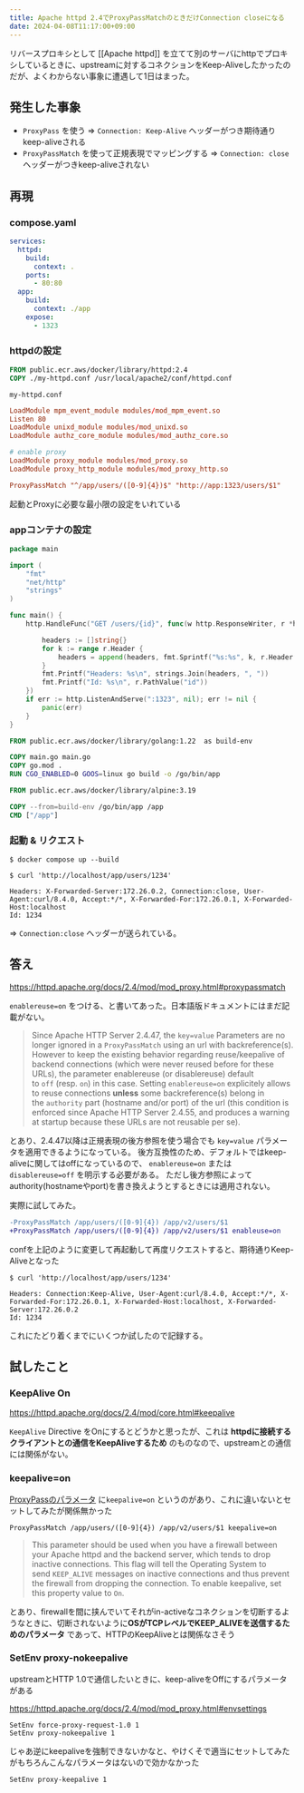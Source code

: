 ```yaml
---
title: Apache httpd 2.4でProxyPassMatchのときだけConnection closeになる
date: 2024-04-08T11:17:00+09:00
---
```


リバースプロキシとして [[Apache httpd]] を立てて別のサーバにhttpでプロキシしているときに、upstreamに対するコネクションをKeep-Aliveしたかったのだが、よくわからない事象に遭遇して1日はまった。

## 発生した事象

- `ProxyPass` を使う => `Connection: Keep-Alive` ヘッダーがつき期待通りkeep-aliveされる
- `ProxyPassMatch` を使って正規表現でマッピングする => `Connection: close` ヘッダーがつきkeep-aliveされない

## 再現

### compose.yaml
```yaml:title=compose.yaml
services:
  httpd:
    build:
      context: .
    ports:
      - 80:80
  app:
    build:
      context: ./app
    expose:
      - 1323
```

### httpdの設定

```dockerfile
FROM public.ecr.aws/docker/library/httpd:2.4
COPY ./my-httpd.conf /usr/local/apache2/conf/httpd.conf
```

`my-httpd.conf`

```conf
LoadModule mpm_event_module modules/mod_mpm_event.so
Listen 80
LoadModule unixd_module modules/mod_unixd.so
LoadModule authz_core_module modules/mod_authz_core.so

# enable proxy
LoadModule proxy_module modules/mod_proxy.so
LoadModule proxy_http_module modules/mod_proxy_http.so

ProxyPassMatch "^/app/users/([0-9]{4})$" "http://app:1323/users/$1"
```

起動とProxyに必要な最小限の設定をいれている

### appコンテナの設定

```go:title=app/main.go
package main

import (
	"fmt"
	"net/http"
	"strings"
)

func main() {
	http.HandleFunc("GET /users/{id}", func(w http.ResponseWriter, r *http.Request) {

		headers := []string{}
		for k := range r.Header {
			headers = append(headers, fmt.Sprintf("%s:%s", k, r.Header.Get(k)))
		}
		fmt.Printf("Headers: %s\n", strings.Join(headers, ", "))
		fmt.Printf("Id: %s\n", r.PathValue("id"))
	})
	if err := http.ListenAndServe(":1323", nil); err != nil {
		panic(err)
	}
}
```

```dockerfile
FROM public.ecr.aws/docker/library/golang:1.22  as build-env

COPY main.go main.go
COPY go.mod .
RUN CGO_ENABLED=0 GOOS=linux go build -o /go/bin/app

FROM public.ecr.aws/docker/library/alpine:3.19

COPY --from=build-env /go/bin/app /app
CMD ["/app"]
```

### 起動 & リクエスト

```shell
$ docker compose up --build

$ curl 'http://localhost/app/users/1234'

Headers: X-Forwarded-Server:172.26.0.2, Connection:close, User-Agent:curl/8.4.0, Accept:*/*, X-Forwarded-For:172.26.0.1, X-Forwarded-Host:localhost
Id: 1234
```

=> `Connection:close` ヘッダーが送られている。

## 答え

https://httpd.apache.org/docs/2.4/mod/mod_proxy.html#proxypassmatch

`enablereuse=on` をつける、と書いてあった。日本語版ドキュメントにはまだ記載がない。


> Since Apache HTTP Server 2.4.47, the `key=value` Parameters are no longer ignored in a `ProxyPassMatch` using an url with backreference(s). However to keep the existing behavior regarding reuse/keepalive of backend connections (which were never reused before for these URLs), the parameter enablereuse (or disablereuse) default to `off` (resp. `on`) in this case. Setting `enablereuse=on` explicitely allows to reuse connections **unless** some backreference(s) belong in the `authority` part (hostname and/or port) of the url (this condition is enforced since Apache HTTP Server 2.4.55, and produces a warning at startup because these URLs are not reusable per se).

とあり、2.4.47以降は正規表現の後方参照を使う場合でも `key=value` パラメータを適用できるようになっている。
後方互換性のため、デフォルトではkeep-aliveに関してはoffになっているので、 `enablereuse=on` または `disablereuse=off` を明示する必要がある。
ただし後方参照によってauthority(hostnameやport)を書き換えようとするときには適用されない。

実際に試してみた。
```diff
-ProxyPassMatch /app/users/([0-9]{4}) /app/v2/users/$1
+ProxyPassMatch /app/users/([0-9]{4}) /app/v2/users/$1 enableuse=on
```

confを上記のように変更して再起動して再度リクエストすると、期待通りKeep-Aliveとなった

```shell
$ curl 'http://localhost/app/users/1234'

Headers: Connection:Keep-Alive, User-Agent:curl/8.4.0, Accept:*/*, X-Forwarded-For:172.26.0.1, X-Forwarded-Host:localhost, X-Forwarded-Server:172.26.0.2
Id: 1234
```

これにたどり着くまでにいくつか試したので記録する。

## 試したこと

### KeepAlive On

https://httpd.apache.org/docs/2.4/mod/core.html#keepalive

`KeepAlive` Directive をOnにするとどうかと思ったが、これは **httpdに接続するクライアントとの通信をKeepAliveするため** のものなので、upstreamとの通信には関係がない。

### keepalive=on

[ProxyPassのパラメータ](https://httpd.apache.org/docs/2.4/mod/mod_proxy.html#proxypass) に`keepalive=on` というのがあり、これに違いないとセットしてみたが関係無かった

```
ProxyPassMatch /app/users/([0-9]{4}) /app/v2/users/$1 keepalive=on
```

> This parameter should be used when you have a firewall between your Apache httpd and the backend server, which tends to drop inactive connections. This flag will tell the Operating System to send `KEEP_ALIVE` messages on inactive connections and thus prevent the firewall from dropping the connection. To enable keepalive, set this property value to `On`.

とあり、firewallを間に挟んでいてそれがin-activeなコネクションを切断するようなときに、切断されないように**OSがTCPレベルでKEEP_ALIVEを送信するためのパラメータ** であって、HTTPのKeepAliveとは関係なさそう

### SetEnv proxy-nokeepalive

upstreamとHTTP 1.0で通信したいときに、keep-aliveをOffにするパラメータがある

https://httpd.apache.org/docs/2.4/mod/mod_proxy.html#envsettings
```
SetEnv force-proxy-request-1.0 1
SetEnv proxy-nokeepalive 1
```

じゃあ逆にkeepaliveを強制できないかなと、やけくそで適当にセットしてみたがもちろんこんなパラメータはないので効かなかった
```
SetEnv proxy-keepalive 1
```


